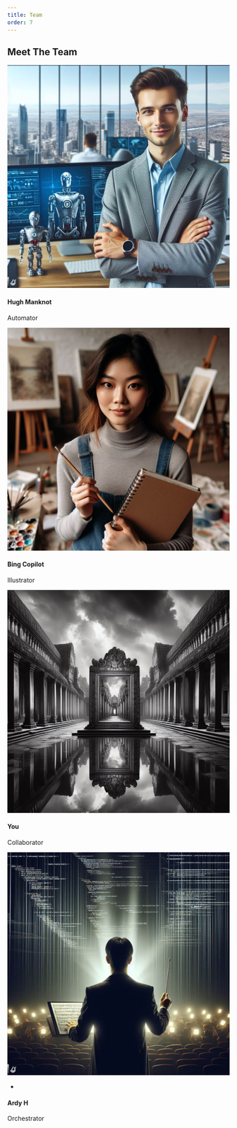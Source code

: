 ```yaml
---
title: Team
order: 7
---
```


<!-- Start team Area -->
<div id="team" class="our-team-area area-padding">
  <div class="container">
    <div class="row">
      <div class="col-md-12 col-sm-12 col-xs-12">
        <div class="section-headline text-center">
          <h2>Meet The Team</h2>
        </div>
      </div>
    </div>
    <div class="row">
      <div class="team-top">
        <div class="col-md-3 col-sm-3 col-xs-12">
          <div class="single-team-member">
            <div class="team-img">
              <a href="#">
                  <img src="img/team/1.jpg" alt="">
                </a>
<!--
              <div class="team-social-icon text-center">
                <ul>
                  <li>
                    <a href="#">
                        <i class="fa fa-facebook"></i>
                      </a>
                  </li>
                  <li>
                    <a href="#">
                        <i class="fa fa-twitter"></i>
                      </a>
                  </li>
                  <li>
                    <a href="#">
                        <i class="fa fa-instagram"></i>
                      </a>
                  </li>
                </ul>
              </div>
            -->
            </div>
            <div class="team-content text-center">
              <h4>Hugh Manknot</h4>
              <p>Automator</p>
            </div>
          </div>
        </div>
        <!-- End column -->
        <div class="col-md-3 col-sm-3 col-xs-12">
          <div class="single-team-member">
            <div class="team-img">
              <a href="#">
                  <img src="img/team/2.jpg" alt="">
                </a>
<!--
              <div class="team-social-icon text-center">
                <ul>
                  <li>
                    <a href="#">
                        <i class="fa fa-facebook"></i>
                      </a>
                  </li>
                  <li>
                    <a href="#">
                        <i class="fa fa-twitter"></i>
                      </a>
                  </li>
                  <li>
                    <a href="#">
                        <i class="fa fa-instagram"></i>
                      </a>
                  </li>
                </ul>
              </div>
            -->
            </div>
            <div class="team-content text-center">
              <h4>Bing Copilot</h4>
              <p>Illustrator</p>
            </div>
          </div>
        </div>
        <!-- End column -->
        <div class="col-md-3 col-sm-3 col-xs-12">
          <div class="single-team-member">
            <div class="team-img">
              <a href="#">
                  <img src="img/team/4.jpg" alt="">
                </a>
<!--
                <div class="team-social-icon text-center">
                <ul>
                  <li>
                    <a href="#">
                        <i class="fa fa-facebook"></i>
                      </a>
                  </li>
                  <li>
                    <a href="#">
                        <i class="fa fa-twitter"></i>
                      </a>
                  </li>
                  <li>
                    <a href="#">
                        <i class="fa fa-instagram"></i>
                      </a>
                  </li>
                </ul>
              </div>
            -->
            </div>
            <div class="team-content text-center">
              <h4>You</h4>
              <p>Collaborator</p>
            </div>
          </div>
        </div>
        <!-- End column -->
        <div class="col-md-3 col-sm-3 col-xs-12">
          <div class="single-team-member">
            <div class="team-img">
              <a href="#">
                  <img src="img/team/3.jpg" alt="">
                </a>
              <div class="team-social-icon text-center">
                <ul>
                  <li>
                    <a href="https://www.linkedin.com/in/ardyhash/">
                        <i class="fa fa-linkedin"></i>
                      </a>
                  </li>
                </ul>
              </div>
            </div>
            <div class="team-content text-center">
              <h4>Ardy H</h4>
              <p>Orchestrator</p>
            </div>
          </div>
        </div>
        <!-- End column -->
      </div>
    </div>
  </div>
</div>
<!-- End Team Area -->

